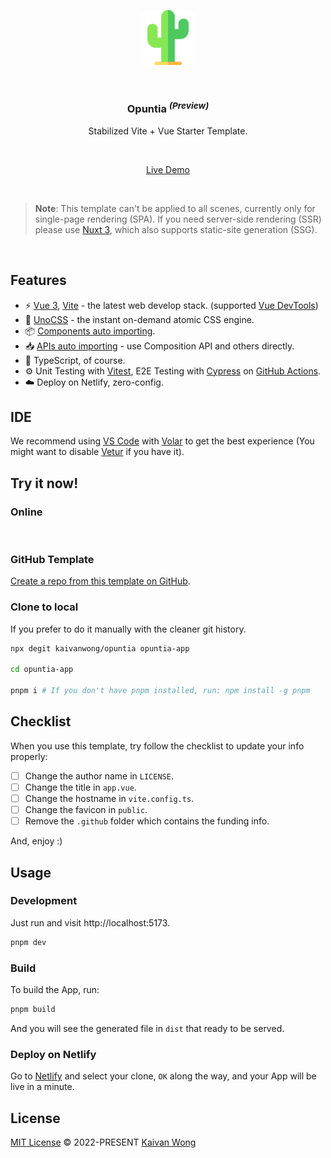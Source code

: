 <p align="center">
  <img width="88px" src="./src/assets/logo.svg" />
</p>

<br/>

<h3 align="center"><b>Opuntia</b> <sup><em>(Preview)</em></sup></h3>

<p align="center">Stabilized Vite + Vue Starter Template.</p>

<br/>

<p align='center'>
  <a target="_blank" href="https://opuntia.netlify.app">Live Demo</a>
</p>

<br/>

> **Note**: This template can't be applied to all scenes, currently only for single-page rendering (SPA). If you need server-side rendering (SSR) please use [Nuxt 3](https://nuxt.com), which also supports static-site generation (SSG).

<br>

## Features

- ⚡️ [Vue 3](https://github.com/vuejs/core), [Vite](https://github.com/vitejs/vite) - the latest web develop stack. (supported [Vue DevTools](https://github.com/vuejs/devtools-next))
- 🎨 [UnoCSS](https://github.com/antfu/unocss) - the instant on-demand atomic CSS engine.
- 📦 [Components auto importing](https://github.com/antfu/unplugin-vue-components).
- 📥 [APIs auto importing](https://github.com/antfu/unplugin-auto-import) - use Composition API and others directly.
- 🦾 TypeScript, of course.
- ⚙️ Unit Testing with [Vitest](https://github.com/vitest-dev/vitest), E2E Testing with [Cypress](https://cypress.io/) on [GitHub Actions](https://github.com/features/actions).
- ☁️ Deploy on Netlify, zero-config.

## IDE

We recommend using [VS Code](https://code.visualstudio.com/) with [Volar](https://github.com/johnsoncodehk/volar) to get the best experience (You might want to disable [Vetur](https://vuejs.github.io/vetur/) if you have it).

## Try it now!

### Online

<a href="https://stackblitz.com/github/kaivanwong/opuntia" target="_blank"><img src="https://developer.stackblitz.com/img/open_in_stackblitz.svg" alt=""></a>

### GitHub Template

[Create a repo from this template on GitHub](https://github.com/kaivanwong/opuntia/generate).

### Clone to local

If you prefer to do it manually with the cleaner git history.

```bash
npx degit kaivanwong/opuntia opuntia-app

cd opuntia-app

pnpm i # If you don't have pnpm installed, run: npm install -g pnpm
```

## Checklist

When you use this template, try follow the checklist to update your info properly:

- [ ] Change the author name in `LICENSE`.
- [ ] Change the title in `app.vue`.
- [ ] Change the hostname in `vite.config.ts`.
- [ ] Change the favicon in `public`.
- [ ] Remove the `.github` folder which contains the funding info.

And, enjoy :)

## Usage

### Development

Just run and visit http://localhost:5173.

```bash
pnpm dev
```

### Build

To build the App, run:

```bash
pnpm build
```

And you will see the generated file in `dist` that ready to be served.

### Deploy on Netlify

Go to [Netlify](https://app.netlify.com/start) and select your clone, `OK` along the way, and your App will be live in a minute.

## License

[MIT License](./LICENSE) © 2022-PRESENT [Kaivan Wong](https://github.com/kaivanwong)
